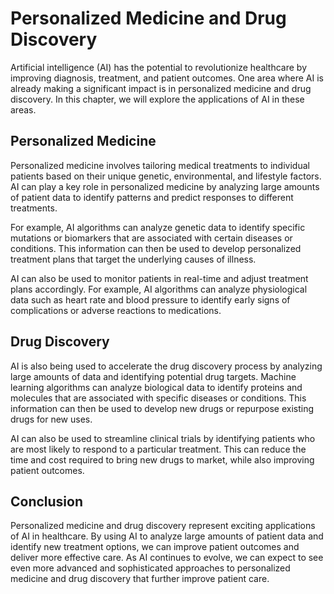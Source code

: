 Personalized Medicine and Drug Discovery
=======================================================================================

Artificial intelligence (AI) has the potential to revolutionize healthcare by improving diagnosis, treatment, and patient outcomes. One area where AI is already making a significant impact is in personalized medicine and drug discovery. In this chapter, we will explore the applications of AI in these areas.

Personalized Medicine
---------------------

Personalized medicine involves tailoring medical treatments to individual patients based on their unique genetic, environmental, and lifestyle factors. AI can play a key role in personalized medicine by analyzing large amounts of patient data to identify patterns and predict responses to different treatments.

For example, AI algorithms can analyze genetic data to identify specific mutations or biomarkers that are associated with certain diseases or conditions. This information can then be used to develop personalized treatment plans that target the underlying causes of illness.

AI can also be used to monitor patients in real-time and adjust treatment plans accordingly. For example, AI algorithms can analyze physiological data such as heart rate and blood pressure to identify early signs of complications or adverse reactions to medications.

Drug Discovery
--------------

AI is also being used to accelerate the drug discovery process by analyzing large amounts of data and identifying potential drug targets. Machine learning algorithms can analyze biological data to identify proteins and molecules that are associated with specific diseases or conditions. This information can then be used to develop new drugs or repurpose existing drugs for new uses.

AI can also be used to streamline clinical trials by identifying patients who are most likely to respond to a particular treatment. This can reduce the time and cost required to bring new drugs to market, while also improving patient outcomes.

Conclusion
----------

Personalized medicine and drug discovery represent exciting applications of AI in healthcare. By using AI to analyze large amounts of patient data and identify new treatment options, we can improve patient outcomes and deliver more effective care. As AI continues to evolve, we can expect to see even more advanced and sophisticated approaches to personalized medicine and drug discovery that further improve patient care.
